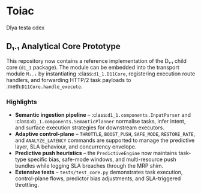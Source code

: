 # Toiac
Dlya testa cdex

## D₁.₁ Analytical Core Prototype

This repository now contains a reference implementation of the D₁.₁ child core
(`d1_1` package).  The module can be embedded into the transport module `M₁.₁`
by instantiating :class:`d1_1.D11Core`, registering execution route handlers, and
forwarding HTTP/2 task payloads to :meth:`D11Core.handle_execute`.

### Highlights

* **Semantic ingestion pipeline** – :class:`d1_1.components.InputParser` and
  :class:`d1_1.components.SemanticPlanner` normalise tasks, infer intent, and
  surface execution strategies for downstream executors.
* **Adaptive control-plane** – `THROTTLE`, `BOOST_PUSH`, `SAFE_MODE`,
  `RESTORE_RATE`, and `ANALYZE_LATENCY` commands are supported to manage the
  predictive layer, SLA behaviour, and concurrency envelope.
* **Predictive push heuristics** – the `PredictiveEngine` now maintains
  task-type specific bias, safe-mode windows, and multi-resource push bundles
  while logging SLA breaches through the MRP shim.
* **Extensive tests** – ``tests/test_core.py`` demonstrates task execution,
  control-plane flows, predictor bias adjustments, and SLA-triggered
  throttling.
